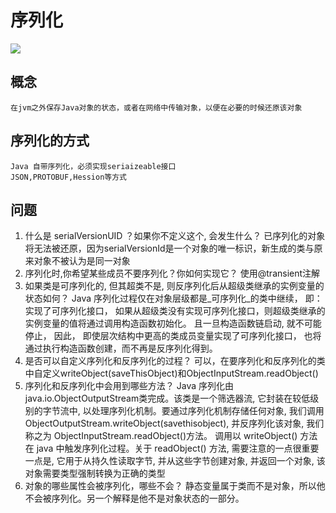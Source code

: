# 序列化
![](https://img2020.cnblogs.com/other/1218593/202005/1218593-20200519085018322-1483445434.webp)
## 概念
    在jvm之外保存Java对象的状态，或者在网络中传输对象，以便在必要的时候还原该对象
## 序列化的方式
    Java 自带序列化，必须实现seriaizeable接口
    JSON,PROTOBUF,Hession等方式
## 问题
1. 什么是 serialVersionUID ？如果你不定义这个, 会发生什么？
    已序列化的对象将无法被还原，因为serialVersionId是一个对象的唯一标识，新生成的类与原来对象不被认为是同一对象
2. 序列化时,你希望某些成员不要序列化？你如何实现它？
    使用@transient注解
3. 如果类是可序列化的, 但其超类不是, 则反序列化后从超级类继承的实例变量的状态如何？
    Java 序列化过程仅在对象层级都是_可序列化_的类中继续， 即：实现了可序列化接口， 如果从超级类没有实现可序列化接口，则超级类继承的实例变量的值将通过调用构造函数初始化。
且一旦构造函数链启动, 就不可能停止， 因此， 即使层次结构中更高的类成员变量实现了可序列化接口， 也将通过执行构造函数创建，而不再是反序列化得到。
4. 是否可以自定义序列化和反序列化的过程？
    可以，在要序列化和反序列化的类中自定义writeObject(saveThisObject)和ObjectInputStream.readObject()
5. 序列化和反序列化中会用到哪些方法？
    Java 序列化由java.io.ObjectOutputStream类完成。该类是一个筛选器流, 它封装在较低级别的字节流中, 以处理序列化机制。要通过序列化机制存储任何对象, 我们调用 ObjectOutputStream.writeObject(savethisobject), 并反序列化该对象, 我们称之为 ObjectInputStream.readObject()方法。
调用以 writeObject() 方法在 java 中触发序列化过程。关于 readObject() 方法, 需要注意的一点很重要一点是, 它用于从持久性读取字节, 并从这些字节创建对象, 并返回一个对象, 该对象需要类型强制转换为正确的类型
6. 对象的哪些属性会被序列化，哪些不会？
    静态变量属于类而不是对象，所以他不会被序列化。另一个解释是他不是对象状态的一部分。
